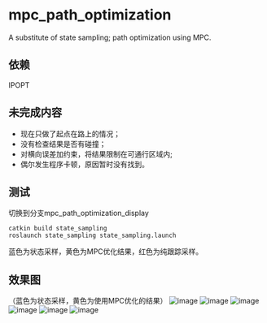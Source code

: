 # mpc_path_optimization
A substitute of state sampling; path optimization using MPC.
## 依赖
IPOPT
## 未完成内容
- 现在只做了起点在路上的情况；
- 没有检查结果是否有碰撞；
- 对横向误差加约束，将结果限制在可通行区域内;
- 偶尔发生程序卡顿，原因暂时没有找到。
## 测试
切换到分支mpc_path_optimization_display
```
catkin build state_sampling
roslaunch state_sampling state_sampling.launch
```
蓝色为状态采样，黄色为MPC优化结果，红色为纯跟踪采样。
## 效果图
（蓝色为状态采样，黄色为使用MPC优化的结果）
![image](https://github.com/bit-ivrc/mpc_path_optimization/blob/master/picture/2019-08-23%2016-23-38%E5%B1%8F%E5%B9%95%E6%88%AA%E5%9B%BE.png)
![image](https://github.com/bit-ivrc/mpc_path_optimization/blob/master/picture/2019-08-23%2016-24-26%E5%B1%8F%E5%B9%95%E6%88%AA%E5%9B%BE.png)
![image](https://github.com/bit-ivrc/mpc_path_optimization/blob/master/picture/2019-08-23%2016-26-36%E5%B1%8F%E5%B9%95%E6%88%AA%E5%9B%BE.png)
![image](https://github.com/bit-ivrc/mpc_path_optimization/blob/master/picture/2019-08-23%2016-27-04%E5%B1%8F%E5%B9%95%E6%88%AA%E5%9B%BE.png)
![image](https://github.com/bit-ivrc/mpc_path_optimization/blob/master/picture/2019-08-23%2016-27-46%E5%B1%8F%E5%B9%95%E6%88%AA%E5%9B%BE.png)
![image](https://github.com/bit-ivrc/mpc_path_optimization/blob/master/picture/2019-08-23%2017-09-34%E5%B1%8F%E5%B9%95%E6%88%AA%E5%9B%BE.png)
